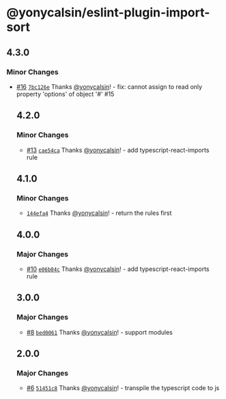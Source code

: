 # @yonycalsin/eslint-plugin-import-sort

## 4.3.0

### Minor Changes

- [#16](https://github.com/yonycalsin/eslint-config/pull/16) [`7bc126e`](https://github.com/yonycalsin/eslint-config/commit/7bc126e0310f31c8ed4d2f74e6da98429d64dcc8) Thanks [@yonycalsin](https://github.com/yonycalsin)! - fix: cannot assign to read only property 'options' of object '#<Object>' #15

## 4.2.0

### Minor Changes

- [#13](https://github.com/yonycalsin/eslint-config/pull/13) [`cae54ca`](https://github.com/yonycalsin/eslint-config/commit/cae54ca686bc555f619a6a394b0e544e95a1321f) Thanks [@yonycalsin](https://github.com/yonycalsin)! - add typescript-react-imports rule

## 4.1.0

### Minor Changes

- [`144efa4`](https://github.com/yonycalsin/eslint-config/commit/144efa4d7a608304f5b64aa758f0a736ff87a41f) Thanks [@yonycalsin](https://github.com/yonycalsin)! - return the rules first

## 4.0.0

### Major Changes

- [#10](https://github.com/yonycalsin/eslint-config/pull/10) [`e06b04c`](https://github.com/yonycalsin/eslint-config/commit/e06b04c079810bc9443cff0a994cb629c56e3bfc) Thanks [@yonycalsin](https://github.com/yonycalsin)! - add typescript-react-imports rule

## 3.0.0

### Major Changes

- [#8](https://github.com/yonycalsin/eslint-config/pull/8) [`bed0061`](https://github.com/yonycalsin/eslint-config/commit/bed006104ad83644d5a62d8f3ad892a241ea4cb2) Thanks [@yonycalsin](https://github.com/yonycalsin)! - support modules

## 2.0.0

### Major Changes

- [#6](https://github.com/yonycalsin/eslint-config/pull/6) [`51451c8`](https://github.com/yonycalsin/eslint-config/commit/51451c856e2fc1dde34000cfa7b6ae91ab6415dc) Thanks [@yonycalsin](https://github.com/yonycalsin)! - transpile the typescript code to js
